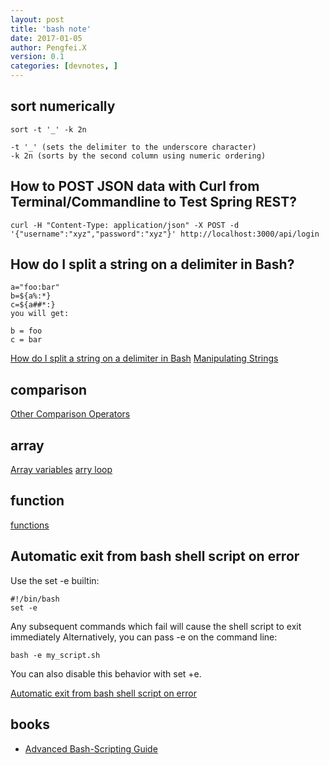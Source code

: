 ```yaml
---
layout: post
title: 'bash note'
date: 2017-01-05
author: Pengfei.X
version: 0.1
categories: [devnotes, ]
---
```



## sort numerically

    sort -t '_' -k 2n

    -t '_' (sets the delimiter to the underscore character)
    -k 2n (sorts by the second column using numeric ordering)



## How to POST JSON data with Curl from Terminal/Commandline to Test Spring REST?

    curl -H "Content-Type: application/json" -X POST -d '{"username":"xyz","password":"xyz"}' http://localhost:3000/api/login


## How do I split a string on a delimiter in Bash?

    a="foo:bar"
    b=${a%:*}
    c=${a##*:}
    you will get:

    b = foo
    c = bar

[How do I split a string on a delimiter in Bash](http://stackoverflow.com/questions/918886/how-do-i-split-a-string-on-a-delimiter-in-bash)
[Manipulating Strings](http://tldp.org/LDP/abs/html/string-manipulation.html)


## comparison

[Other Comparison Operators](http://tldp.org/LDP/abs/html/comparison-ops.html)


## array

[Array variables](http://tldp.org/LDP/Bash-Beginners-Guide/html/sect_10_02.html)
[arry loop](http://www.cyberciti.biz/faq/bash-for-loop-array/)


## function

[functions](http://tldp.org/LDP/abs/html/functions.html)

## Automatic exit from bash shell script on error

Use the set -e builtin:

    #!/bin/bash
    set -e

Any subsequent commands which fail will cause the shell script to exit immediately
Alternatively, you can pass -e on the command line:

    bash -e my_script.sh

You can also disable this behavior with set +e.

[Automatic exit from bash shell script on error](http://stackoverflow.com/questions/2870992/automatic-exit-from-bash-shell-script-on-error)


## books
- [Advanced Bash-Scripting Guide](http://tldp.org/LDP/abs/html/index.html)
